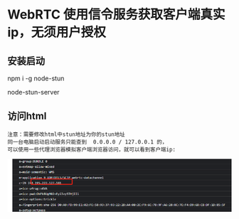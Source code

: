 # WebRTC 使用信令服务获取客户端真实ip，无须用户授权

## 安装启动

npm i -g node-stun

node-stun-server

## 访问html 
    注意：需要修改html中stun地址为你的stun地址
    同一台电脑启动启动服务只能查到  0.0.0.0 / 127.0.0.1 的，
    可以使用一些代理浏览器模拟客户端浏览器访问，就可以看到客户端ip:

![alt text](image-1.png)